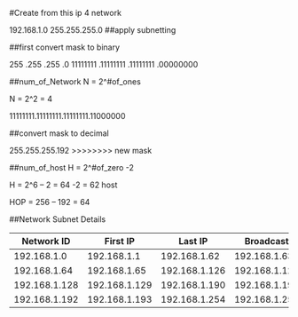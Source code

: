 
#Create from this ip 4 network

192.168.1.0
255.255.255.0
##apply subnetting 

##first convert mask to binary 


255                      .255                                .255                            .0
11111111            .11111111                      .11111111                  .00000000

##num_of_Network             N =  2^#of_ones

N = 2^2 = 4

11111111.11111111.11111111.11000000

##convert mask to decimal

255.255.255.192      >>>>>>>>  new mask 

##num_of_host                   H = 2^#of_zero -2 

H = 2^6 – 2 = 64 -2 = 62 host

HOP = 256 – 192 = 64  

##Network Subnet Details

| Network ID      | First IP       | Last IP        | Broadcast      |
|-----------------|----------------|----------------|----------------|
| 192.168.1.0     | 192.168.1.1    | 192.168.1.62   | 192.168.1.63   |
| 192.168.1.64    | 192.168.1.65   | 192.168.1.126  | 192.168.1.127  |
| 192.168.1.128   | 192.168.1.129  | 192.168.1.190  | 192.168.1.191  |
| 192.168.1.192   | 192.168.1.193  | 192.168.1.254  | 192.168.1.255  |

